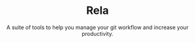 <div align="center">
  <h1>Rela</h1>
  <span>A suite of tools to help you manage your git workflow and increase your productivity.</span>
</div>
